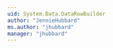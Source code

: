```yaml
---
uid: System.Data.DataRowBuilder
author: "JennieHubbard"
ms.author: "jhubbard"
manager: "jhubbard"
---
```

